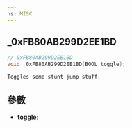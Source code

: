 ```yaml
---
ns: MISC
---
```

## _0xFB80AB299D2EE1BD

```c
// 0xFB80AB299D2EE1BD
void _0xFB80AB299D2EE1BD(BOOL toggle);
```

```
Toggles some stunt jump stuff.
```

## 參數
* **toggle**: 

